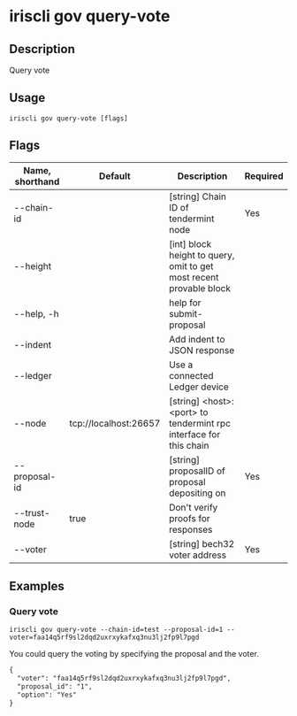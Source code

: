 # iriscli gov query-vote

## Description

Query vote

## Usage

```
iriscli gov query-vote [flags]
```

## Flags

| Name, shorthand | Default                    | Description                                                                                                                                          | Required |
| --------------- | -------------------------- | ---------------------------------------------------------------------------------------------------------------------------------------------------- | -------- |
| --chain-id      |                            | [string] Chain ID of tendermint node                                                                                                                 | Yes      |
| --height        |                            | [int] block height to query, omit to get most recent provable block                                                                                  |          |
| --help, -h      |                            | help for submit-proposal                                                                                                                             |          |
| --indent        |                            | Add indent to JSON response                                                                                                                          |          |
| --ledger        |                            | Use a connected Ledger device                                                                                                                        |          |
| --node          | tcp://localhost:26657      | [string] \<host>:\<port> to tendermint rpc interface for this chain                                                                                  |          |
| --proposal-id   |                            | [string] proposalID of proposal depositing on                                                                                                        | Yes      |
| --trust-node    | true                       | Don't verify proofs for responses                                                                                                                    |          |
| --voter         |                            | [string] bech32 voter address                                                                                                                        | Yes      |

## Examples

### Query vote

```shell
iriscli gov query-vote --chain-id=test --proposal-id=1 --voter=faa14q5rf9sl2dqd2uxrxykafxq3nu3lj2fp9l7pgd
```

You could query the voting by specifying the proposal and the voter.

```txt
{
  "voter": "faa14q5rf9sl2dqd2uxrxykafxq3nu3lj2fp9l7pgd",
  "proposal_id": "1",
  "option": "Yes"
}
```